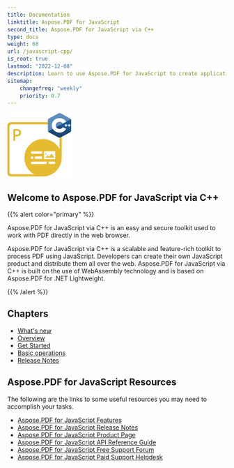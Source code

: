 ```yaml
---
title: Documentation
linktitle: Aspose.PDF for JavaScript
second_title: Aspose.PDF for JavaScript via C++
type: docs
weight: 68
url: /javascript-cpp/
is_root: true
lastmod: "2022-12-08"
description: Learn to use Aspose.PDF for JavaScript to create applications for PDF documents processing in browser.
sitemap:
    changefreq: "weekly"
    priority: 0.7
---
```

![Aspose.PDF for JavaScript logo image](aspose_pdf-for-javascript-cpp.png)

<h2>Welcome to Aspose.PDF for JavaScript via C++</h2>

{{% alert color="primary" %}}

Aspose.PDF for JavaScript via C++ is an easy and secure toolkit used to work with PDF directly in the web browser.

Aspose.PDF for JavaScript via C++ is a scalable and feature-rich toolkit to process PDF using JavaScript. Developers can create their own JavaScript product and distribute them all over the web. Aspose.PDF for JavaScript via C++ is built on the use of WebAssembly technology and is based on Aspose.PDF for .NET Lightweight.

{{% /alert %}}

<h2>Chapters</h2>

- [What's new](/pdf/javascript-cpp/whatsnew/)
- [Overview](/pdf/javascript-cpp/overview/)
- [Get Started](/pdf/javascript-cpp/get-started/)
- [Basic operations](/pdf/javascript-cpp/basic-operations/)
- [Release Notes](/pdf/javascript-cpp/release-notes/)

<h2>Aspose.PDF for JavaScript Resources</h2>

The following are the links to some useful resources you may need to accomplish your tasks.

- [Aspose.PDF for JavaScript Features](/pdf/javascript-cpp/key-features/)
- [Aspose.PDF for JavaScript Release Notes](/pdf/javascript-cpp/release-notes/)
- [Aspose.PDF for JavaScript Product Page](https://products.aspose.com/pdf/javascript-cpp/)
- [Aspose.PDF for JavaScript API Reference Guide](https://reference.aspose.com/pdf/net)
- [Aspose.PDF for JavaScript Free Support Forum](https://forum.aspose.com/c/pdf/10)
- [Aspose.PDF for JavaScript Paid Support Helpdesk](https://helpdesk.aspose.com/)
